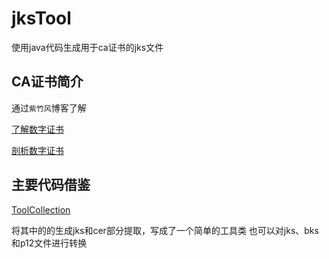 # jksTool

使用java代码生成用于ca证书的jks文件

## CA证书简介

通过`紫竹风`博客了解

[了解数字证书](https://blog.csdn.net/happylee6688/article/details/42235613)

[剖析数字证书](https://blog.csdn.net/happylee6688/article/details/42238821)

## 主要代码借鉴

[ToolCollection](https://gitee.com/BTAJL/ToolCollection.git)

将其中的的生成jks和cer部分提取，写成了一个简单的工具类
也可以对jks、bks和p12文件进行转换
